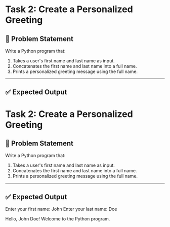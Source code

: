 # Task 2: Create a Personalized Greeting

## 📝 Problem Statement

Write a Python program that:

1. Takes a user's first name and last name as input.  
2. Concatenates the first name and last name into a full name.  
3. Prints a personalized greeting message using the full name.

---

## ✅ Expected Output

# Task 2: Create a Personalized Greeting

## 📝 Problem Statement

Write a Python program that:

1. Takes a user's first name and last name as input.  
2. Concatenates the first name and last name into a full name.  
3. Prints a personalized greeting message using the full name.

---

## ✅ Expected Output

Enter your first name: John
Enter your last name: Doe

Hello, John Doe! Welcome to the Python program.